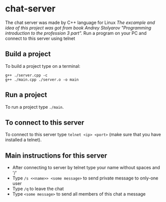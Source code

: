 # chat-server
The chat server was made by C++ language for Linux
*The excample and idea of this project was got from book Andrey Stolyarov "Programming introduction to the profession 3 part".*
Run a program on your PC and connect to this server using telnet

## Build a project
To build a project type on a terminal:
```
g++ ./server.cpp -c
g++ ./main.cpp ./server.o -o main
```

## Run a project
To run a project type `./main`.

## To connect to this server
To connect to this server type `telnet <ip> <port>` (make sure that you have installed a telnet).

## Main instructions for this server
- After connecting to server by telnet type your name without spaces and '/'
- Type `/s <<name>> <some message>` to send private message to only-one user
- Type `/q` to leave the chat
- Type `<some message>` to send all members of this chat a message
